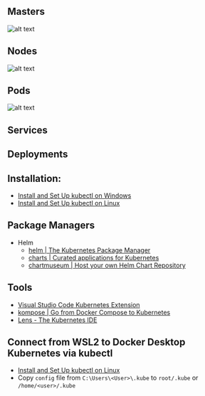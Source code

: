 
## Masters
![alt text](imgs/master.png)

## Nodes
![alt text](imgs/node.png)

## Pods
![alt text](imgs/pod.png)

## Services

## Deployments

## Installation:
- [Install and Set Up kubectl on Windows](https://kubernetes.io/docs/tasks/tools/install-kubectl-windows/)
- [Install and Set Up kubectl on Linux](https://kubernetes.io/docs/tasks/tools/install-kubectl-linux/)

## Package Managers
- Helm
  + [helm | The Kubernetes Package Manager](https://github.com/helm/helm)
  + [charts | Curated applications for Kubernetes](https://github.com/helm/charts)
  + [chartmuseum | Host your own Helm Chart Repository](https://github.com/helm/chartmuseum)

## Tools
- [Visual Studio Code Kubernetes Extension](https://marketplace.visualstudio.com/items?itemName=ms-kubernetes-tools.vscode-kubernetes-tools)
- [kompose | Go from Docker Compose to Kubernetes](https://github.com/kubernetes/kompose)
- [Lens - The Kubernetes IDE](https://github.com/lensapp/lens)

## Connect from WSL2 to Docker Desktop Kubernetes via kubectl
- [Install and Set Up kubectl on Linux](https://kubernetes.io/docs/tasks/tools/install-kubectl-linux/)
- Copy ```config``` file from ```C:\Users\<User>\.kube``` to ```root/.kube``` or ```/home/<user>/.kube```
